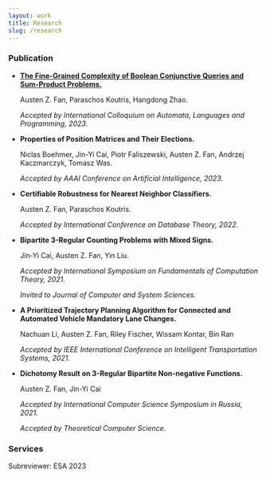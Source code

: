 ```yaml
---
layout: work
title: Research
slug: /research
---
```


### Publication
* [**The Fine-Grained Complexity of Boolean Conjunctive Queries and Sum-Product Problems.**](https://arxiv.org/abs/2304.14557)

  Austen Z. Fan, Paraschos Koutris, Hangdong Zhao.

  *Accepted by International Colloquium on Automata, Languages and Programming, 2023.*

* **Properties of Position Matrices and Their Elections.**

  Niclas Boehmer, Jin-Yi Cai, Piotr Faliszewski, Austen Z. Fan, Andrzej Kaczmarczyk, Tomasz Was.

  *Accepted by AAAI Conference on Artificial Intelligence, 2023.*


* **Certifiable Robustness for Nearest Neighbor Classifiers.**

  Austen Z. Fan, Paraschos Koutris.

  *Accepted by International Conference on Database Theory, 2022.*

* **Bipartite 3-Regular Counting Problems with Mixed Signs.**

  Jin-Yi Cai, Austen Z. Fan, Yin Liu.

  *Accepted by International Symposium on Fundamentals of Computation Theory, 2021.* 

  *Invited to Journal of Computer and System Sciences.*
  

* **A Prioritized Trajectory Planning Algorithm for Connected and Automated Vehicle Mandatory Lane Changes.**

  Nachuan Li, Austen Z. Fan, Riley Fischer, Wissam Kontar, Bin Ran

  *Accepted by IEEE International Conference on Intelligent Transportation Systems, 2021.*


* **Dichotomy Result on 3-Regular Bipartite Non-negative Functions.**

  Austen Z. Fan, Jin-Yi Cai

  *Accepted by International Computer Science Symposium in Russia, 2021.*

  *Accepted by Theoretical Computer Science.*


### Services
Subreviewer: ESA 2023

